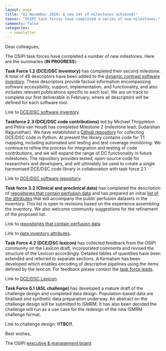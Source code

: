 ```yaml
---
layout: page
title: "02 November 2020: A new set of milestones achieved!"
teaser: "OSIPI task forces have completed a series of new milestones."
comments: false
categories:
  - newsletter
---
```


Dear colleagues,

The OSIPI task forces have completed a number of new milestones. Here are the summaries (**IN PROGRESS**):

**Task Force 1.2 (DCE/DSC Inventory)** has completed their second milestone. A total of 48 descriptors have been added to the [dynamic contrast software inventory](https://drive.google.com/file/d/14avwqgQv6l0Uw7xExz9P0w-rwwY-e2cA/view). These descriptors provide factual information encompassing software accessibility, support, implementation, and functionality, and also includes relevant publications specific to each tool. We are on track to complete our first deliverable in February, where all descriptors will be defined for each software tool.

Link to [DCE/DSC software inventory](https://drive.google.com/file/d/14avwqgQv6l0Uw7xExz9P0w-rwwY-e2cA/view). 

**Taskforce 2.3 (DCE/DSC code contributions)** led by Michael Thrippleton and Petra van Houdt has completed Milestone 2 (milestone lead: Sudarshan Ragunathan). We have established a [Github repository](https://github.com/OSIPI/DCE-DSC-MRI_CodeCollection) for collecting DCE/DSC code in Python. At present the library contains code for T1 mapping, including automated unit testing and test coverage monitoring. We continue to refine the process for integration and testing of code contributions, and we will expand the range of DC functionality in future milestones. The repository provides tested, open-source code for researchers and developers, and will ultimately be used to create a single harmonised DCE/DSC code library in collaboration with task force 2.1.

Link to [DCE/DSC software repository](https://github.com/OSIPI/DCE-DSC-MRI_CodeCollection). 

**Task force 3.2 (Clinical and preclinical data)** has completed the description of [repositories that contain perfusion data](https://docs.google.com/spreadsheets/d/1CF-Vvii6IUWf-ZUbmDUhgCf2RXAxtw4E4kIGO_HQWKY/edit#gid=1936606832) and has prepared an initial [list of the attributes](https://bit.ly/3823H2U) that will accompany the public perfusion datasets in the inventory. This list is open to revisions based on the experience assembling the inventory. We also welcome community suggestions for the refinement of the proposed list. 

Link to [repositories that contain perfusion data](https://docs.google.com/spreadsheets/d/1CF-Vvii6IUWf-ZUbmDUhgCf2RXAxtw4E4kIGO_HQWKY/edit#gid=1936606832) 

Link to [data inventory attributes](https://bit.ly/3823H2U). 

**Task Force 4.2 (DCE/DSC lexicon)** has collected feedback from the OSIPI community on the Lexicon draft, incorporated comments and revised the structure of the Lexicon accordingly. Detailed tables of quantities have been extended and referred to separate sections. A formalism has been developed which enables encoding of descriptive pipelines using the items defined by the lexicon. For feedback please contact the [task force leads](https://www.osipi.org/task-force-4-2/).

Link to [DCE/DSC Lexicon](https://docs.google.com/document/d/13OwzpbuMDrbCQZaN0p9_kyK8dTWu2VHaaU_wsQAP4C4/edit#heading=h.pto97fttpbsb).

**Task Force 6.1 (ASL challenge)** has developed a mature draft of the challenge design and completed data design. Population-based data are finalised and synthetic data preparation underway. An abstract on the challenge design will be submitted to ISMRM. It has also been decided the challenge will run as a use case for the redesign of the new ISMRM challenge format.

Link to challenge design: **!!TBC!!**. 


Best wishes,

The OSIPI [executive & management board](https://www.osipi.org/emb/)
